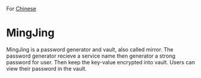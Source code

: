 For [Chinese](https://github.com/nzyt1/mingjing/blob/master/README-zh.md)

# MingJing
MingJing is a password generator and vault, also called mirror. 
The password generator recieve a service name then generator a strong password for user.
Then keep the key-value encrypted into vault. Users can view their password in the vault. 
